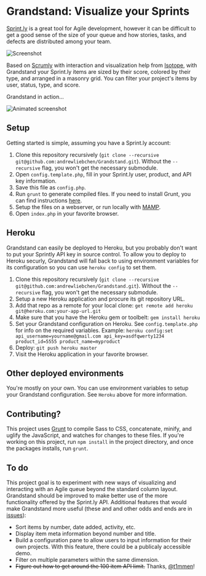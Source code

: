 # Grandstand: Visualize your Sprints

[Sprint.ly](http://sprint.ly) is a great tool for Agile development, however it can be difficult to get a good sense of the size of your queue and how stories, tasks, and defects are distributed among your team. 

![Screenshot](http://f.cl.ly/items/0o2s1l0b382z2T3Q4743/screenshot_full.png)

Based on [Scrumly](https://github.com/simpleenergy/Scrumly) with interaction and visualization help from [Isotope](https://github.com/desandro/isotope), with Grandstand your Sprint.ly items are sized by their score, colored by their type, and arranged in a masonry grid.  You can filter your project's items by user, status, type, and score. 

Grandstand in action...

![Animated screenshot](http://f.cl.ly/items/0e3q151b00042H0a390d/granstand.gif)

## Setup

Getting started is simple, assuming you have a Sprint.ly account: 

1. Clone this repository recursively (`git clone --recursive git@github.com:andrewliebchen/Grandstand.git`). Without the `--recursive` flag, you won't get the necessary submodule.
2. Open `config.template.php`, fill in your Sprint.ly user, product, and API key information.
3. Save this file as `config.php`.
5. Run `grunt` to generate compiled files. If you need to install Grunt, you can find instructions [here](http://gruntjs.com/installing-grunt).
4. Setup the files on a webserver, or run locally with [MAMP](http://www.mamp.info/en/index.html).
5. Open `index.php` in your favorite browser.

## Heroku

Grandstand can easily be deployed to Heroku, but you probably don't want to put your Sprintly API key in source control. To allow you to deploy to Heroku securly, Grandstand will fall back to using environment variables for its configuration so you can use `heroku config` to set them.

1. Clone this repository recursively (`git clone --recursive git@github.com:andrewliebchen/Grandstand.git`). Without the `--recursive` flag, you won't get the necessary submodule.
2. Setup a new Heroku application and procure its git repository URL.
3. Add that repo as a remote for your local clone: `get remote add heroku git@heroku.com:your-app-url.git`
4. Make sure that you have the Heroku gem or toolbelt: `gem install heroku`
5. Set your Grandstand configuration on Heroku. See `config.template.php` for info on the required variables. Example: `heroku config:set api_username=yourname@gmail.com api_key=asdfqwerty1234 product_id=5555 product_name=myproduct`
6. Deploy: `git push heroku master`
7. Visit the Heroku application in your favorite browser.

## Other deployed environments

You're mostly on your own. You can use environment variables to setup your Grandstand configuration. See `Heroku` above for more information.

## Contributing?

This project uses [Grunt](http://gruntjs.com/) to compile Sass to CSS, concatenate, minify, and uglify the JavaScript, and watches for changes to these files. If you're working on this project, run `npm install` in the project directory, and once the packages installs, run `grunt`.

## To do

This project goal is to experiment with new ways of visualizing and interacting with an Agile queue beyond the standard column layout. Grandstand should be improved to make better use of the more functionality offered by the Sprint.ly API. Additional features that would make Grandstand more useful (these and and other odds and ends are in [issues](https://github.com/andrewliebchen/Grandstand/issues?state=open)): 

* Sort items by number, date added, activity, etc.
* Display item meta information beyond number and title.
* Build a configuration pane to allow users to input information for their own projects. With this feature, there could be a publicaly accessible demo.
* Filter on multiple parameters within the same dimension.
* ~~Figure out how to get around the 100 item API limit.~~ Thanks, [@t1mmen](https://github.com/t1mmen)!
